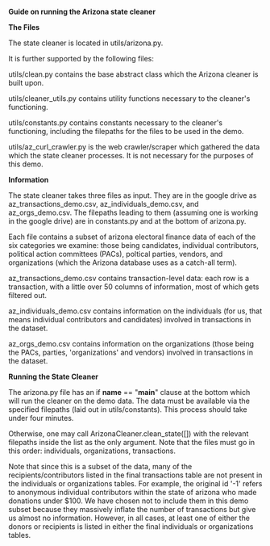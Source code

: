 **Guide on running the Arizona state cleaner**

**The Files**

The state cleaner is located in utils/arizona.py. 

It is further supported by the following files:

utils/clean.py contains the base abstract class which the Arizona cleaner is built upon. 

utils/cleaner_utils.py contains utility functions necessary to the cleaner's functioning. 

utils/constants.py contains constants necessary to the cleaner's functioning, including the filepaths for the files to be used in the demo. 

utils/az_curl_crawler.py is the web crawler/scraper which gathered the data which the state cleaner processes. It is not necessary for the purposes of this demo. 

**Information**

The state cleaner takes three files as input. They are in the google drive as az_transactions_demo.csv, az_individuals_demo.csv, and az_orgs_demo.csv. The filepaths leading to them (assuming one is working in the google drive) are in constants.py and at the bottom of arizona.py. 

Each file contains a subset of arizona electoral finance data of each of the six categories we examine: those being candidates, individual contributors, political action committees (PACs), poltical parties, vendors, and organizations (which the Arizona database uses as a catch-all term). 

az_transactions_demo.csv contains transaction-level data: each row is a transaction, with a little over 50 columns of information, most of which gets filtered out. 

az_individuals_demo.csv contains information on the individuals (for us, that means individual contributors and candidates) involved in transactions in the dataset. 

az_orgs_demo.csv contains information on the organizations (those being the PACs, parties, 'organizations' and vendors) involved in transactions in the dataset. 

**Running the State Cleaner**

The arizona.py file has an if __name__ == "__main__" clause at the bottom which will run the cleaner on the demo data. The data must be available via the specified filepaths (laid out in utils/constants). This process should take under four minutes. 

Otherwise, one may call ArizonaCleaner.clean_state([]) with the relevant filepaths inside the list as the only argument. Note that the files must go in this order: individuals, organizations, transactions. 

Note that since this is a subset of the data, many of the recipients/contributors listed in the final transactions table are not present in the individuals or organizations tables. For example, the original id '-1' refers to anonymous individual contributors within the state of arizona who made donations under $100. We have chosen not to include them in this demo subset because they massively inflate the number of transactions but give us almost no information. However, in all cases, at least one of either the donors or recipients is listed in either the final individuals or organizations tables. 

